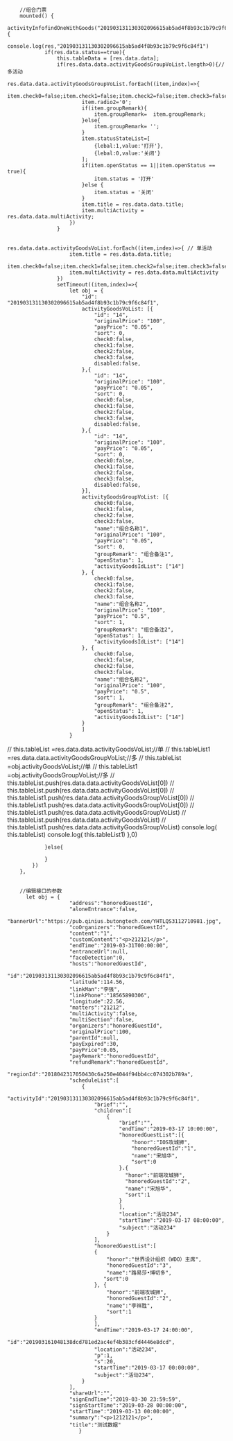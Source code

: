         //组合门票
        mounted() {
            activityInfofindOneWithGoods("201903131130302096615ab5ad4f8b93c1b79c9f6c84f1").then(res=>{
                console.log(res,"201903131130302096615ab5ad4f8b93c1b79c9f6c84f1")
                if(res.data.status==true){
                    this.tableData = [res.data.data];
                    if(res.data.data.activityGoodsGroupVoList.length>0){//多活动
                        res.data.data.activityGoodsGroupVoList.forEach((item,index)=>{
                            item.check0=false;item.check1=false;item.check2=false;item.check3=false;
                            item.radio2='0';
                            if(item.groupRemark){
                                item.groupRemark=  item.groupRemark;
                            }else{
                                item.groupRemark= '';
                            }
                            item.statusStateList=[
                                {lebal:1,value:'打开'},
                                {lebal:0,value:'关闭'}
                            ];
                            if(item.openStatus == 1||item.openStatus == true){
                                item.status = '打开'
                            }else {
                                item.status = '关闭'
                            }
                            item.title = res.data.data.title;
                            item.multiActivity = res.data.data.multiActivity;
                        })
                    }

                    res.data.data.activityGoodsVoList.forEach((item,index)=>{ // 单活动
                        item.title = res.data.data.title;
                        item.check0=false;item.check1=false;item.check2=false;item.check3=false;item.disabled=false;
                        item.multiActivity = res.data.data.multiActivity
                    })
                    setTimeout((item,index)=>{
                        let obj = {
                            "id": "201903131130302096615ab5ad4f8b93c1b79c9f6c84f1",
                            activityGoodsVoList: [{
                                "id": "14",
                                "originalPrice": "100",
                                "payPrice": "0.05",
                                "sort": 0,
                                check0:false,
                                check1:false,
                                check2:false,
                                check3:false,
                                disabled:false,
                            },{
                                "id": "14",
                                "originalPrice": "100",
                                "payPrice": "0.05",
                                "sort": 0,
                                check0:false,
                                check1:false,
                                check2:false,
                                check3:false,
                                disabled:false,
                            },{
                                "id": "14",
                                "originalPrice": "100",
                                "payPrice": "0.05",
                                "sort": 0,
                                check0:false,
                                check1:false,
                                check2:false,
                                check3:false,
                                disabled:false,
                            }],
                            activityGoodsGroupVoList: [{
                                check0:false,
                                check1:false,
                                check2:false,
                                check3:false,
                                "name":"组合名称1",
                                "originalPrice": "100",
                                "payPrice": "0.05",
                                "sort": 0,
                                "groupRemark": "组合备注1",
                                "openStatus": 1,
                                "activityGoodsIdList": ["14"]
                            }, {
                                check0:false,
                                check1:false,
                                check2:false,
                                check3:false,
                                "name":"组合名称2",
                                "originalPrice": "100",
                                "payPrice": "0.5",
                                "sort": 1,
                                "groupRemark": "组合备注2",
                                "openStatus": 1,
                                "activityGoodsIdList": ["14"]
                            }, {
                                check0:false,
                                check1:false,
                                check2:false,
                                check3:false,
                                "name":"组合名称2",
                                "originalPrice": "100",
                                "payPrice": "0.5",
                                "sort": 1,
                                "groupRemark": "组合备注2",
                                "openStatus": 1,
                                "activityGoodsIdList": ["14"]
                            }
                            ]
                        }
//                        this.tableList =res.data.data.activityGoodsVoList;//单
//                        this.tableList1 =res.data.data.activityGoodsGroupVoList;//多
//                        this.tableList =obj.activityGoodsVoList;//单
//                        this.tableList1 =obj.activityGoodsGroupVoList;//多
//                        this.tableList.push(res.data.data.activityGoodsVoList[0])
//                        this.tableList.push(res.data.data.activityGoodsVoList[0])
//                        this.tableList1.push(res.data.data.activityGoodsGroupVoList[0])
//                        this.tableList1.push(res.data.data.activityGoodsGroupVoList[0])
//                        this.tableList1.push(res.data.data.activityGoodsGroupVoList)
//                        this.tableList.push(res.data.data.activityGoodsVoList)
//                        this.tableList1.push(res.data.data.activityGoodsGroupVoList)
                        console.log( this.tableList)
                        console.log( this.tableList1)
                    },0)


                }else{

                }
            })
        },


        //编辑接口的参数
          let obj = {
                        "address":"honoredGuestId",
                        "aloneEntrance":false,
                        "bannerUrl":"https://pub.qinius.butongtech.com/YHTLQS3112710981.jpg",
                        "coOrganizers":"honoredGuestId",
                        "content":"1",
                        "customContent":"<p>212121</p>",
                        "endTime":"2019-03-31T00:00:00",
                        "entranceUrl":null,
                        "faceDetection":0,
                        "hosts":"honoredGuestId",
                        "id":"201903131130302096615ab5ad4f8b93c1b79c9f6c84f1",
                        "latitude":114.56,
                        "linkMan":"李强",
                        "linkPhone":"18565890306",
                        "longitude":22.56,
                        "matters":"21212",
                        "multiActivity":false,
                        "multiSection":false,
                        "organizers":"honoredGuestId",
                        "originalPrice":100,
                        "parentId":null,
                        "payExpired":30,
                        "payPrice":0.05,
                        "payRemark":"honoredGuestId",
                        "refundRemark":"honoredGuestId",
                        "regionId":"2018042317050430c6a250e4044f94bb4cc074302b789a",
                        "scheduleList":[
                            {
                                "activityId":"201903131130302096615ab5ad4f8b93c1b79c9f6c84f1",
                                "brief":"",
                                "children":[
                                    {
                                        "brief":"",
                                        "endTime":"2019-03-17 10:00:00",
                                        "honoredGuestList":[{
                                            "honor":"IOS攻城狮",
                                            "honoredGuestId":"1",
                                            "name":"宋旭华",
                                            "sort":0
                                        }.{
                                          "honor":"前端攻城狮",
                                          "honoredGuestId":"2",
                                          "name":"宋旭华",
                                          "sort":1
                                        }
                                        ],
                                        "location":"活动234",
                                        "startTime":"2019-03-17 08:00:00",
                                        "subject":"活动234"
                                    }
                                ],
                                "honoredGuestList":[
                                {
                                    "honor":"世界设计组织（WDO）主席",
                                    "honoredGuestId":"3",
                                    "name":"路易莎•博切多",
                                   "sort":0
                                }, {
                                    "honor":"前端攻城狮",
                                    "honoredGuestId":"2",
                                    "name":"李祥胜",
                                    "sort":1
                                }
                                ],
                                "endTime":"2019-03-17 24:00:00",
                                "id":"201903161048138dcd781ed2ac4ef4b383cfd4446e8dcd",
                                "location":"活动234",
                                "p":1,
                                "s":20,
                                "startTime":"2019-03-17 00:00:00",
                                "subject":"活动234",
                            }
                        ],
                        "shareUrl":"",
                        "signEndTime":"2019-03-30 23:59:59",
                        "signStartTime":"2019-03-28 00:00:00",
                        "startTime":"2019-03-13 00:00:00",
                        "summary":"<p>1212121</p>",
                        "title":"测试数据"
                           }